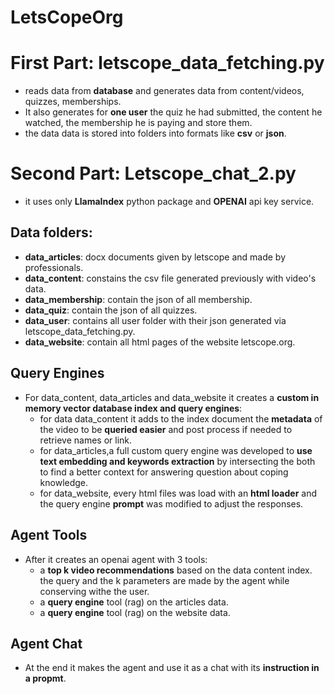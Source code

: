 # LetsCopeOrg

# First Part: letscope_data_fetching.py
* reads data from __database__ and generates data from content/videos, quizzes, memberships.
* It also generates for __one user__ the quiz he had submitted, the content he watched, the membership he is paying and store them.
* the data data is stored into folders into formats like __csv__ or __json__.

# Second Part: Letscope_chat_2.py
* it uses only __LlamaIndex__ python package and __OPENAI__ api key service.

## Data folders:
  * __data_articles__: docx documents given by letscope and made by professionals.
  * __data_content__: constains the csv file generated previously with video's data.
  * __data_membership__: contain the json of all membership.
  * __data_quiz__: contain the json of all quizzes.
  * __data_user__: contains all user folder with their json generated via letscope_data_fetching.py.
  * __data_website__: contain all html pages of the website letscope.org.

## Query Engines
* For data_content, data_articles and data_website it creates a __custom in memory vector database index and query engines__:
  * for data data_content it adds to the index document the __metadata__ of the video to be __queried easier__ and post process if needed to retrieve names or link.
  * for data_articles,a full custom query engine was developed to __use text embedding and keywords extraction__ by intersecting the both to find a better context for answering question about coping knowledge.
  * for data_website, every html files was load with an __html loader__ and the query engine __prompt__ was modified to adjust the responses.
 
## Agent Tools
* After it creates an openai agent with 3 tools:
  * a __top k video recommendations__ based on the data content index. the query and the k parameters are made by the agent while conserving withe the user.
  * a __query engine__ tool (rag) on the articles data.
  * a __query engine__ tool (rag) on the website data.
 
## Agent Chat
* At the end it makes the agent and use it as a chat with its __instruction in a propmt__.

